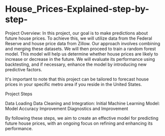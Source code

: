 # House_Prices-Explained-step-by-step-

Project Overview:
In this project, our goal is to make predictions about future house prices. To achieve this, we will utilize data from the Federal Reserve and house price data from Zillow. Our approach involves combining and merging these datasets. We will then proceed to train a random forest model. This model will help us determine whether house prices are likely to increase or decrease in the future. We will evaluate its performance using backtesting, and if necessary, enhance the model by introducing new predictive factors.

It's important to note that this project can be tailored to forecast house prices in your specific metro area if you reside in the United States.

Project Steps

Data Loading
Data Cleaning and Integration: 
Initial Machine Learning Model: 
Model Accuracy Improvement 
Diagnostics and Improvement

By following these steps, we aim to create an effective model for predicting future house prices, with an ongoing focus on refining and enhancing its performance.





